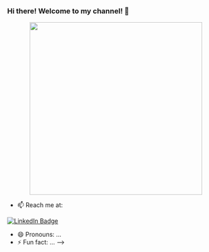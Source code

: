 ### Hi there! Welcome to my channel! 👋



<div id="header" align="center">
  <img src="https://media.giphy.com/media/hpXdHPfFI5wTABdDx9/giphy.gif" width="400"/>
</div>

- 📫 Reach me at:

<div id="badges">
  <a href="https://www.linkedin.com/in/tamnguyenmkt/">
    <img src="https://img.shields.io/badge/LinkedIn-blue?style=for-the-badge&logo=linkedin&logoColor=white" alt="LinkedIn Badge"/>
  </a>
</div>

- 😄 Pronouns: ...
- ⚡ Fun fact: ...
-->

